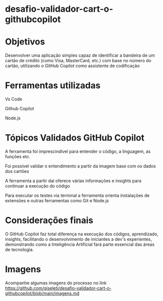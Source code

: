﻿# desafio-validador-cart-o-githubcopilot

# Objetivos

Desenvolver uma aplicação simples capaz de identificar a bandeira de um cartão de crédito (como Visa, MasterCard, etc.) com base no número do cartão, utilizando o GitHub Copilot como assistente de codificação

# Ferramentas utilizadas

Vs Code

Github Copilot

Node.js

# Tópicos Validados GitHub Copilot

A ferramenta foi imprescindível para entender o código, a linguagem, as funções etc.

Foi possível validar o entendimento a partir da imagem base com os dados dos cartões

A ferramenta a partir daí oferece várias informações e insights para continuar a execução do código

Para executar os testes via terminal a ferramenta orienta instalações de extensões e outras ferramentas como Git e Node.js

# Considerações finais

O GitHub Copilot faz total diferença na execução dos códigos, aprendizado, insights, facilitando o desenvolvimento de iniciantes a dev's experientes, demonstrando como a Inteligência Artificial fará parte essencial das áreas de tecnologia.

# Imagens

Acompanhe algumas imagens do processo no link https://github.com/giseleti/desafio-validador-cart-o-githubcopilot/blob/main/imagens.md 
